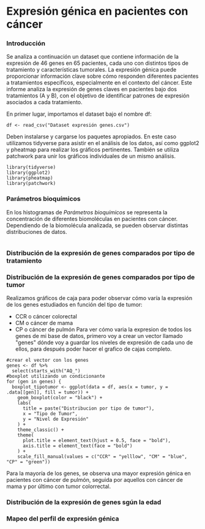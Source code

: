 # Expresión génica en pacientes con cáncer

### Introducción

Se analiza a continuación un dataset que contiene información de la expresión de 46 genes en 65 pacientes, cada uno con distintos tipos de tratamiento y características tumorales. La expresión génica puede proporcionar información clave sobre cómo responden diferentes pacientes a tratamientos específicos, especialmente en el contexto del cáncer. Este informe analiza la expresión de genes claves en pacientes bajo dos tratamientos (A y B), con el objetivo de identificar patrones de expresión asociados a cada tratamiento.

En primer lugar, importamos el dataset bajo el nombre df:

```{r}
df <- read_csv("Dataset expresión genes.csv")
```
Deben instalarse y cargarse los paquetes apropiados. En este caso utilizamos tidyverse para asistir en el análisis de los datos, así como ggplot2 y pheatmap para realizar los gráficos pertinentes. También se utiliza patchwork para unir los gráficos individuales de un mismo análisis.

```{r}
library(tidyverse)
library(ggplot2)
library(pheatmap)
library(patchwork)
```

### Parámetros bioquímicos

En los histogramas de *Parámetros bioquímicos* se representa la concentración de diferentes biomoléculas en pacientes con cáncer. Dependiendo de la biomolécula analizada, se pueden observar distintas distribuciones de datos.

```{r histogramas bioquimica}

```

### Distribución de la expresión de genes comparados por tipo de tratamiento

### Distribución de la expresión de genes comparados por tipo de tumor

Realizamos gráficos de caja para poder observar cómo varía la expresión de los genes estudiados en función del tipo de tumor:
* CCR o cáncer colorectal
* CM o cáncer de mama
* CP o cáncer de pulmón
Para ver cómo varia la expresion de todos los genes de mi base de datos, primero voy a crear un vector llamado "genes" dónde voy a guardar los niveles de expresión de cada uno de ellos, para después poder hacer el grafico de cajas completo. 
```{r boxplot tumor}
#crear el vector con los genes
genes <- df %>%
  select(starts_with("AQ_")
#boxplot utilizando un condicionante
for (gen in genes) { 
  boxplot_tipotumor <- ggplot(data = df, aes(x = tumor, y = .data[[gen]], fill = tumor)) +
    geom_boxplot(color = "black") +
    labs(
      title = paste("Distribucion por tipo de tumor"),
      x = "Tipo de Tumor",
      y = "Nivel de Expresión"
    ) +
    theme_classic() +
    theme(
      plot.title = element_text(hjust = 0.5, face = "bold"),
      axis.title = element_text(face = "bold")
    ) +
    scale_fill_manual(values = c("CCR" = "yelllow", "CM" = "blue", "CP" = "green"))
```

Para la mayoría de los genes, se observa una mayor expresión génica en pacientes con cáncer de pulmón, seguida por aquellos con cáncer de mama y por último con tumor colorrectal.

### Distribución de la expresión de genes sgún la edad

### Mapeo del perfil de expresión génica

